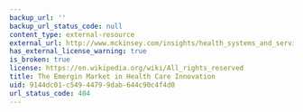 ```yaml
---
backup_url: ''
backup_url_status_code: null
content_type: external-resource
external_url: http://www.mckinsey.com/insights/health_systems_and_services/the_emerging_market_in_health_care_innovation
has_external_license_warning: true
is_broken: true
license: https://en.wikipedia.org/wiki/All_rights_reserved
title: The Emergin Market in Health Care Innovation
uid: 9144dc01-c549-4479-9dab-644c90c4f4d0
url_status_code: 404
---
```

